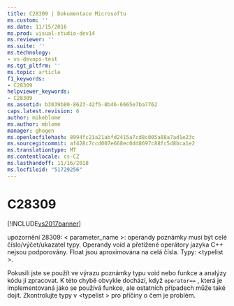 ```yaml
---
title: C28309 | Dokumentace Microsoftu
ms.custom: ''
ms.date: 11/15/2016
ms.prod: visual-studio-dev14
ms.reviewer: ''
ms.suite: ''
ms.technology:
- vs-devops-test
ms.tgt_pltfrm: ''
ms.topic: article
f1_keywords:
- C28309
helpviewer_keywords:
- C28309
ms.assetid: b3039b80-8623-42f5-8b46-6665e7ba7762
caps.latest.revision: 6
author: mikeblome
ms.author: mblome
manager: ghogen
ms.openlocfilehash: 8994fc21a21abfd2415a7cd8c005a88a7ad1e23c
ms.sourcegitcommit: af428c7ccd007e668ec0dd8697c88fc5d8bca1e2
ms.translationtype: MT
ms.contentlocale: cs-CZ
ms.lasthandoff: 11/16/2018
ms.locfileid: "51729256"
---
```

# <a name="c28309"></a>C28309
[!INCLUDE[vs2017banner](../includes/vs2017banner.md)]

upozornění 28309: < parameter_name >: operandy poznámky musí být celé číslo/výčet/ukazatel typy. Operandy void a přetížené operátory jazyka C++ nejsou podporovány. Float jsou aproximována na celá čísla. Typy: \<typelist >.  
  
 Pokusili jste se použít ve výrazu poznámky typu void nebo funkce a analýzy kódu ji zpracovat.  K této chybě obvykle dochází, když `operator==` , která je implementovaná jako se používá funkce, ale ostatních případech může také dojít. Zkontrolujte typy v \<typelist > pro příčiny o čem je problém.



